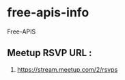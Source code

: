 # free-apis-info
Free-APIS 

Meetup RSVP URL :
-------------------------------------------
1. https://stream.meetup.com/2/rsvps
